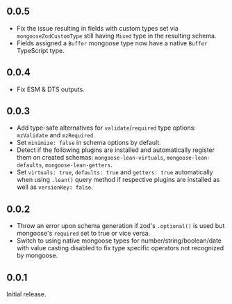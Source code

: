 ## 0.0.5

- Fix the issue resulting in fields with custom types set via `mongooseZodCustomType` still having `Mixed` type in the resulting schema.
- Fields assigned a `Buffer` mongoose type now have a native `Buffer` TypeScript type.

## 0.0.4

- Fix ESM & DTS outputs.

## 0.0.3

- Add type-safe alternatives for `validate`/`required` type options: `mzValidate` and `mzRequired`.
- Set `minimize: false` in schema options by default.
- Detect if the following plugins are installed and automatically register them on created schemas: `mongoose-lean-virtuals`, `mongoose-lean-defaults`, `mongoose-lean-getters`.
- Set `virtuals: true`, `defaults: true` and `getters: true` automatically when using `.lean()` query method if respective plugins are installed as well as `versionKey: false`.

## 0.0.2

- Throw an error upon schema generation if zod's `.optional()` is used but mongoose's `required` set to true or vice versa.
- Switch to using native mongoose types for number/string/boolean/date with value casting disabled to fix type specific operators not recognized by mongoose.

## 0.0.1

Initial release.